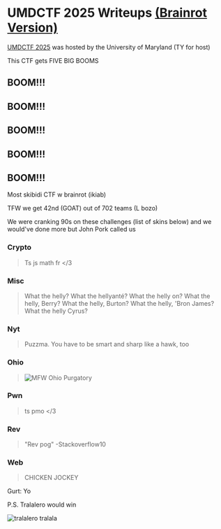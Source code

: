 # UMDCTF 2025 Writeups [(Brainrot Version)](https://www.youtube.com/watch?v=FcuKx5edMP4&ab_channel=Macchedici%F0%9D%97%AB)

[UMDCTF 2025](https://umdctf.io/) was hosted by the University of Maryland (TY for host) 

This CTF gets FIVE BIG BOOMS

## BOOM!!!
## BOOM!!!
## BOOM!!!
## BOOM!!!
## BOOM!!!

Most skibidi CTF w brainrot (ikiab) 

TFW we get 42nd (GOAT) out of 702 teams (L bozo)

We were cranking 90s on these challenges (list of skins below) and we would've done more but John Pork called us

### **Crypto**  
> Ts js math fr </3

### **Misc**  
> What the helly? What the hellyanté? What the helly on? What the helly, Berry? What the helly, Burton? What the helly, 'Bron James? What the helly Cyrus?

### **Nyt**  
> Puzzma. You have to be smart and sharp like a hawk, too

### **Ohio**
> ![MFW Ohio Purgatory](https://images7.memedroid.com/images/UPLOADED328/638e2c51b3ced.jpeg)

### **Pwn**
> ts pmo </3

### **Rev**
> "Rev pog" -Stackoverflow10

### **Web**
> CHICKEN JOCKEY 

Gurt: Yo

P.S. Tralalero would win

![tralalero tralala](https://static.wikia.nocookie.net/brainrotnew/images/a/ac/Tralalero_tralala.jpg/revision/latest?cb=20250321131418)